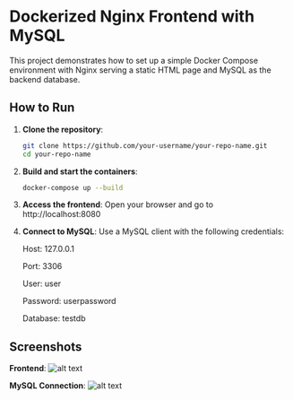# Dockerized Nginx Frontend with MySQL

This project demonstrates how to set up a simple Docker Compose environment with Nginx serving a static HTML page and MySQL as the backend database.       

## How to Run

1. **Clone the repository**:
   ```bash
   git clone https://github.com/your-username/your-repo-name.git
   cd your-repo-name
2. **Build and start the containers**:
    ```bash
    docker-compose up --build
3. **Access the frontend**: Open your browser and go to http://localhost:8080

4. **Connect to MySQL**: Use a MySQL client with the following credentials:

    Host: 127.0.0.1

    Port: 3306

    User: user

    Password: userpassword

    Database: testdb


## Screenshots
**Frontend**:
![alt text](screenshots/frontend.png)

**MySQL Connection**:
![alt text](screenshots/mysql_connection.png)
